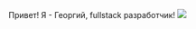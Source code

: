Привет! Я - Георгий, fullstack разработчик!
<img src="{https://img.shields.io/badge/LinkedIn-0077B5?style=for-the-badge&logo=linkedin&logoColor=white}" />
